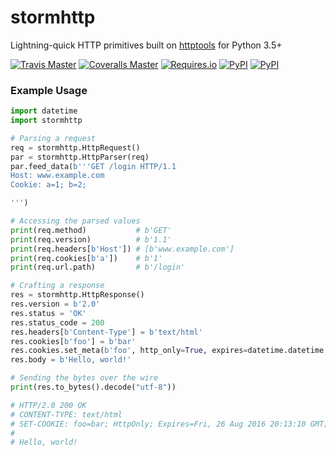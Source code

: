# stormhttp
Lightning-quick HTTP primitives built on [httptools](https://github.com/MagicStack/httptools) for Python 3.5+

[![Travis Master](https://img.shields.io/travis/SethMichaelLarson/stormhttp/master.svg?maxAge=300)](https://travis-ci.org/SethMichaelLarson/stormhttp/branches)
[![Coveralls Master](https://img.shields.io/coveralls/SethMichaelLarson/stormhttp/master.svg?maxAge=300)](https://coveralls.io/github/SethMichaelLarson/stormhttp)
[![Requires.io](https://img.shields.io/requires/github/SethMichaelLarson/stormhttp.svg?maxAge=300)](https://requires.io/github/SethMichaelLarson/stormhttp/requirements)
[![PyPI](https://img.shields.io/pypi/v/stormhttp.svg?maxAge=300)](https://pypi.python.org/pypi/stormhttp)
[![PyPI](https://img.shields.io/pypi/dm/stormhttp.svg?maxAge=300)](https://pypi.python.org/pypi/stormhttp)

### Example Usage

```python
import datetime
import stormhttp

# Parsing a request
req = stormhttp.HttpRequest()
par = stormhttp.HttpParser(req)
par.feed_data(b'''GET /login HTTP/1.1
Host: www.example.com
Cookie: a=1; b=2;

''')

# Accessing the parsed values
print(req.method)           # b'GET'
print(req.version)          # b'1.1'
print(req.headers[b'Host']) # [b'www.example.com']
print(req.cookies[b'a'])    # b'1'
print(req.url.path)         # b'/login'

# Crafting a response
res = stormhttp.HttpResponse()
res.version = b'2.0'
res.status = 'OK'
res.status_code = 200
res.headers[b'Content-Type'] = b'text/html'
res.cookies[b'foo'] = b'bar'
res.cookies.set_meta(b'foo', http_only=True, expires=datetime.datetime.utcnow())
res.body = b'Hello, world!'

# Sending the bytes over the wire
print(res.to_bytes().decode("utf-8"))

# HTTP/2.0 200 OK
# CONTENT-TYPE: text/html
# SET-COOKIE: foo=bar; HttpOnly; Expires=Fri, 26 Aug 2016 20:13:10 GMT;
#
# Hello, world!
```
